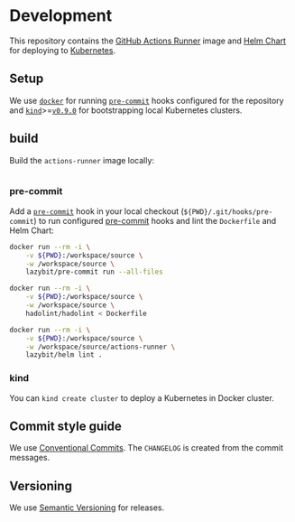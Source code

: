 # Development

This repository contains the [GitHub Actions Runner](Dockerfile) image and
[Helm Chart](actions-runner) for deploying to
[Kubernetes](https://kubernetes.io/).

## Setup

We use [`docker`](https://www.docker.com/) for running
[`pre-commit`](https://hub.docker.com/r/lazybit/pre-commit) hooks configured for the repository and
[`kind`](https://kind.sigs.k8s.io/)>=[`v0.9.0`](https://github.com/kubernetes-sigs/kind/releases)
for bootstrapping local Kubernetes clusters.

## build

Build the `actions-runner` image locally:
```

```

### pre-commit

Add a [`pre-commit`](https://git-scm.com/docs/githooks#_pre_commit) hook in your local checkout
(`${PWD}/.git/hooks/pre-commit`) to run configured [pre-commit](.pre-commit-config.yaml) hooks
and lint the `Dockerfile` and Helm Chart:
```bash
docker run --rm -i \
    -v ${PWD}:/workspace/source \
    -w /workspace/source \
    lazybit/pre-commit run --all-files

docker run --rm -i \
    -v ${PWD}:/workspace/source \
    -w /workspace/source \
    hadolint/hadolint < Dockerfile

docker run --rm -i \
    -v ${PWD}:/workspace/source \
    -w /workspace/source/actions-runner \
    lazybit/helm lint .
```

### kind

You can `kind create cluster` to deploy a Kubernetes in Docker cluster.

## Commit style guide

We use [Conventional Commits](https://www.conventionalcommits.org/en/v1.0.0/). The `CHANGELOG`
is created from the commit messages.

## Versioning

We use [Semantic Versioning](https://semver.org/) for releases.
